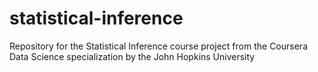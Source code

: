 # statistical-inference
Repository for the Statistical Inference course project from the Coursera Data Science specialization by the John Hopkins University
